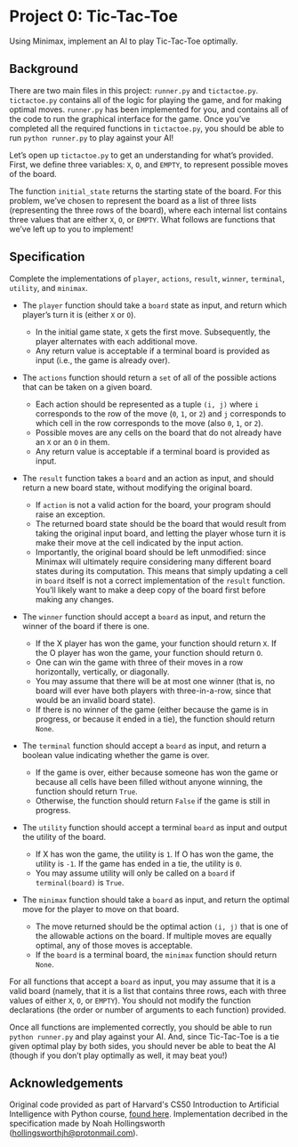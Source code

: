 # Project 0: Tic-Tac-Toe
Using Minimax, implement an AI to play Tic-Tac-Toe optimally.

## Background 
There are two main files in this project: `runner.py` and `tictactoe.py`. `tictactoe.py` contains all of the logic for playing the game, and for making optimal moves. `runner.py` has been implemented for you, and contains all of the code to run the graphical interface for the game. Once you’ve completed all the required functions in `tictactoe.py`, you should be able to run `python runner.py` to play against your AI!

Let’s open up `tictactoe.py` to get an understanding for what’s provided. First, we define three variables: `X`, `O`, and `EMPTY`, to represent possible moves of the board.

The function `initial_state` returns the starting state of the board. For this problem, we’ve chosen to represent the board as a list of three lists (representing the three rows of the board), where each internal list contains three values that are either `X`, `O`, or `EMPTY`. What follows are functions that we’ve left up to you to implement!

## Specification
Complete the implementations of `player`, `actions`, `result`, `winner`, `terminal`, `utility`, and `minimax`.

* The `player` function should take a `board` state as input, and return which player’s turn it is (either `X` or `O`).
    * In the initial game state, `X` gets the first move. Subsequently, the player alternates with each additional move.
    * Any return value is acceptable if a terminal board is provided as input (i.e., the game is already over).

* The `actions` function should return a `set` of all of the possible actions that can be taken on a given board.
    * Each action should be represented as a tuple `(i, j)` where `i` corresponds to the row of the move (`0`, `1`, or `2`) and `j` corresponds to which cell in the row corresponds to the move (also `0`, `1`, or `2`).
    * Possible moves are any cells on the board that do not already have an `X` or an `O` in them.
    * Any return value is acceptable if a terminal board is provided as input.

* The `result` function takes a `board` and an action as input, and should return a new board state, without modifying the original board.
    * If `action` is not a valid action for the board, your program should raise an exception.
    * The returned board state should be the board that would result from taking the original input board, and letting the player whose turn it is make their move at the cell indicated by the input action.
    * Importantly, the original board should be left unmodified: since Minimax will ultimately require considering many different board states during its computation. This means that simply updating a cell in `board` itself is not a correct implementation of the `result` function. You’ll likely want to make a deep copy of the board first before making any changes.

* The `winner` function should accept a `board` as input, and return the winner of the board if there is one.
    * If the X player has won the game, your function should return `X`. If the O player has won the game, your function should return `O`.
    * One can win the game with three of their moves in a row horizontally, vertically, or diagonally.
    * You may assume that there will be at most one winner (that is, no board will ever have both players with three-in-a-row, since that would be an invalid board state).
    * If there is no winner of the game (either because the game is in progress, or because it ended in a tie), the function should return `None`.

* The `terminal` function should accept a `board` as input, and return a boolean value indicating whether the game is over.
    * If the game is over, either because someone has won the game or because all cells have been filled without anyone winning, the function should return `True`.
    * Otherwise, the function should return `False` if the game is still in progress.

* The `utility` function should accept a terminal `board` as input and output the utility of the board.
    * If X has won the game, the utility is `1`. If O has won the game, the utility is `-1`. If the game has ended in a tie, the utility is `0`.
    * You may assume utility will only be called on a `board` if `terminal(board)` is `True`.

* The `minimax` function should take a `board` as input, and return the optimal move for the player to move on that board.
    * The move returned should be the optimal action `(i, j)` that is one of the allowable actions on the board. If multiple moves are equally optimal, any of those moves is acceptable.
    * If the `board` is a terminal board, the `minimax` function should return `None`.

For all functions that accept a `board` as input, you may assume that it is a valid board (namely, that it is a list that contains three rows, each with three values of either `X`, `O`, or `EMPTY`). You should not modify the function declarations (the order or number of arguments to each function) provided.

Once all functions are implemented correctly, you should be able to run `python runner.py` and play against your AI. And, since Tic-Tac-Toe is a tie given optimal play by both sides, you should never be able to beat the AI (though if you don’t play optimally as well, it may beat you!)

## Acknowledgements
Original code provided as part of Harvard's CS50 Introduction to Artificial Intelligence with Python course, [found here](https://cs50.harvard.edu/ai/2020/projects/0/tictactoe/).
Implementation decribed in the specification made by Noah Hollingsworth (hollingsworthjh@protonmail.com).
